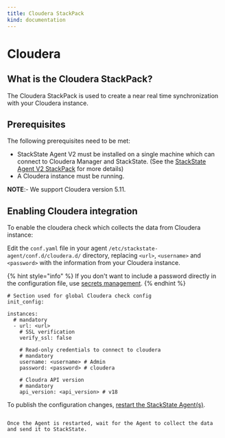 ```yaml
---
title: Cloudera StackPack
kind: documentation
---
```


# Cloudera

## What is the Cloudera StackPack?

The Cloudera StackPack is used to create a near real time synchronization with your Cloudera instance.

## Prerequisites

The following prerequisites need to be met:

* StackState Agent V2 must be installed on a single machine which can connect to Cloudera Manager and StackState. \(See the [StackState Agent V2 StackPack](agent.md) for more details\)
* A Cloudera instance must be running.

**NOTE**:- We support Cloudera version 5.11.

## Enabling Cloudera integration

To enable the cloudera check which collects the data from Cloudera instance:

Edit the `conf.yaml` file in your agent `/etc/stackstate-agent/conf.d/cloudera.d/` directory, replacing `<url>`, `<username>` and `<password>` with the information from your Cloudera instance.

{% hint style="info" %}
If you don't want to include a password directly in the configuration file, use [secrets management](/configure/security/secrets_management.md).
{% endhint %}

```text
# Section used for global Cloudera check config
init_config:

instances:
  # mandatory
  - url: <url>
    # SSL verification
    verify_ssl: false    

    # Read-only credentials to connect to cloudera
    # mandatory
    username: <username> # Admin
    password: <password> # cloudera

    # Cloudra API version
    # mandatory
    api_version: <api_version> # v18
```

To publish the configuration changes, [restart the StackState Agent\(s\)](/stackpacks/integrations/agent.md#start-stop-the-stackstate-agent).
```

Once the Agent is restarted, wait for the Agent to collect the data and send it to StackState.

